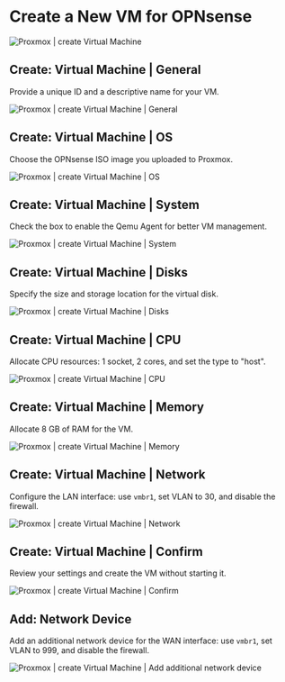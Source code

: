 # Create a New VM for OPNsense
![Proxmox | create Virtual Machine](images/proxmox-create-vm.png)

## Create: Virtual Machine | General
Provide a unique ID and a descriptive name for your VM. 

![Proxmox | create Virtual Machine | General](images/01-create-vm-general.png)

## Create: Virtual Machine | OS
Choose the OPNsense ISO image you uploaded to Proxmox.

![Proxmox | create Virtual Machine | OS](images/02-create-vm-os.png)

## Create: Virtual Machine | System
Check the box to enable the Qemu Agent for better VM management.

![Proxmox | create Virtual Machine | System](images/03-create-vm-system.png )

## Create: Virtual Machine | Disks
Specify the size and storage location for the virtual disk.

![Proxmox | create Virtual Machine | Disks](images/04-create-vm-disks.png )

## Create: Virtual Machine | CPU
Allocate CPU resources: 1 socket, 2 cores, and set the type to "host".

![Proxmox | create Virtual Machine | CPU](images/05-create-vm-cpu.png)

## Create: Virtual Machine | Memory
Allocate 8 GB of RAM for the VM.

![Proxmox | create Virtual Machine | Memory](images/06-create-vm-memory.png)

## Create: Virtual Machine | Network
Configure the LAN interface: use `vmbr1`, set VLAN to 30, and disable the firewall.

![Proxmox | create Virtual Machine | Network](images/07-create-vm-network-1.png )

## Create: Virtual Machine | Confirm
Review your settings and create the VM without starting it.

![Proxmox | create Virtual Machine | Confirm](images/08-create-vm-confirm.png )

## Add: Network Device
Add an additional network device for the WAN interface: use `vmbr1`, set VLAN to 999, and disable the firewall.

![Proxmox | create Virtual Machine | Add additional network device](images/09-add-network-device.png )